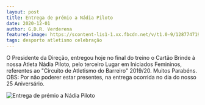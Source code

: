 ```yaml
---
layout: post
title: Entrega de prémio a Nádia Piloto
date: 2020-12-01
author: G.D.R. Verderena
featured-image: https://scontent-lis1-1.xx.fbcdn.net/v/t1.0-9/128774719_3889134867785814_4073790943427644252_n.jpg?_nc_cat=101&ccb=2&_nc_sid=8bfeb9&_nc_eui2=AeEbcp6ekDNdaEwOrePDj7H_Y--lgYiNcOJj76WBiI1w4nUA463oGyssPbdazB5YNVk&_nc_ohc=CUII4WbouRoAX9BmR7x&_nc_ht=scontent-lis1-1.xx&oh=29dc598adedd04c5e6ea8fa77fa80192&oe=5FEE0B2B
tags: desporto atletismo celebração
---
```

O Presidente da Direção, entregou hoje no final do treino o Cartão Brinde à nossa Atleta Nádia Piloto, pelo terceiro Lugar em Iniciados Femininos, referentes ao "Circuito de Atletismo do Barreiro" 2019/20. Muitos Parabéns.
OBS: Por não poderer estar presentes, na entrega ocorrida no dia do nosso 25 Aniversário.

![Entrega de prémio a Nádia Piloto](https://scontent-lis1-1.xx.fbcdn.net/v/t1.0-9/128774719_3889134867785814_4073790943427644252_n.jpg?_nc_cat=101&ccb=2&_nc_sid=8bfeb9&_nc_eui2=AeEbcp6ekDNdaEwOrePDj7H_Y--lgYiNcOJj76WBiI1w4nUA463oGyssPbdazB5YNVk&_nc_ohc=CUII4WbouRoAX9BmR7x&_nc_ht=scontent-lis1-1.xx&oh=29dc598adedd04c5e6ea8fa77fa80192&oe=5FEE0B2B)
